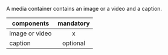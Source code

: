 A media container contains an image or a video and a caption. 

| components     | mandatory |
| -------------- | :-------: |
| image or video |     x     |
| caption        | optional  |
